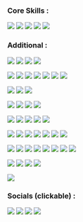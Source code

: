 <!-- <p>
<img src="https://images.credly.com/size/340x340/images/eb876a27-49d1-4644-a602-abfc74e084f0/CompTIA_Linux_2B.png" width="150" height="150"/>   
<img src="https://images.credly.com/size/340x340/images/00634f82-b07f-4bbd-a6bb-53de397fc3a6/image.png" width="150" height="150"/>
<img src="https://images.credly.com/size/340x340/images/6f224283-bbe7-4669-8663-d8050b571264/image.png" width="150" height="150"/>
</p> -->

### Core Skills :
<p>
  <a href="#"><img src="https://img.shields.io/badge/Red%20Hat-EE0000?style=for-the-badge&logo=redhat&logoColor=white"/></a>
  <a href="#"><img src="https://img.shields.io/badge/Ansible-EE0000?style=for-the-badge&logo=ansible&logoColor=white"/></a>
  <a href="#"><img src="https://img.shields.io/badge/AWS-232F3E?style=for-the-badge&logo=iCloud&logoColor=white"/></a>
  <a href="#"><img src="https://img.shields.io/badge/Patching-4CAF50?style=for-the-badge&logo=linux&logoColor=white"/></a>
  <a href="#"><img src="https://img.shields.io/badge/Monitoring-183A61?style=for-the-badge&logo=checkmk&logoColor=white"/></a>
</p>

### Additional :
<p>
  <!-- OS / Platforms -->
  <a href="#"><img src="https://img.shields.io/badge/Debian-A81D33?style=for-the-badge&logo=debian&logoColor=white"/></a>
  <a href="#"><img src="https://img.shields.io/badge/Ubuntu-E95420?style=for-the-badge&logo=ubuntu&logoColor=white"/></a>
  <a href="#"><img src="https://img.shields.io/badge/Kali_Linux-557C94?style=for-the-badge&logo=kali-linux&logoColor=white"/></a>
  <a href="#"><img src="https://img.shields.io/badge/Windows-0078D6?style=for-the-badge&logo=windows&logoColor=white"/></a>

  <!-- Cloud & Infra -->
  <a href="#"><img src="https://img.shields.io/badge/AWS_EC2-FF9900?style=for-the-badge&logo=iCloud&logoColor=white"/></a>
  <a href="#"><img src="https://img.shields.io/badge/AWS_S3-569A31?style=for-the-badge&logo=iCloud&logoColor=white"/></a>
  <a href="#"><img src="https://img.shields.io/badge/AWS_IAM-232F3E?style=for-the-badge&logo=iCloud&logoColor=white"/></a>
  <a href="#"><img src="https://img.shields.io/badge/AWS_Amplify-FF9900?style=for-the-badge&logo=iCloud&logoColor=white"/></a>
  <a href="#"><img src="https://img.shields.io/badge/AWS_Lambda-FF9900?style=for-the-badge&logo=iCloud&logoColor=white"/></a>
  <a href="#"><img src="https://img.shields.io/badge/Azure_DevOps-0078D7?style=for-the-badge&logo=azuredevops&logoColor=white"/></a>
  <a href="#"><img src="https://img.shields.io/badge/Red_Hat_Satellite-EE0000?style=for-the-badge&logo=redhat&logoColor=white"/></a>

  <!-- Monitoring & Security -->
  <a href="#"><img src="https://img.shields.io/badge/Checkmk-15D1A0?style=for-the-badge&logo=checkmk&logoColor=white"/></a>
  <a href="#"><img src="https://img.shields.io/badge/SCOM-0078D4?style=for-the-badge&logo=microsoft&logoColor=white"/></a>
  <a href="#"><img src="https://img.shields.io/badge/Tenable.io-2D9CDB?style=for-the-badge&logo=tenable&logoColor=white"/></a>

  <!-- Automation & Scripting -->
  <a href="#"><img src="https://img.shields.io/badge/Bash-4EAA25?style=for-the-badge&logo=gnubash&logoColor=white"/></a>
  <a href="#"><img src="https://img.shields.io/badge/PowerShell-2CA5E0?style=for-the-badge&logo=powershell&logoColor=white"/></a>
  <a href="#"><img src="https://img.shields.io/badge/Python-3776AB?style=for-the-badge&logo=python&logoColor=white"/></a>
  <a href="#"><img src="https://img.shields.io/badge/YAML-CB171E?style=for-the-badge&logo=yaml&logoColor=white"/></a>

  <!-- Dev Tools -->
  <a href="#"><img src="https://img.shields.io/badge/Git-F05032?style=for-the-badge&logo=git&logoColor=white"/></a>
  <a href="#"><img src="https://img.shields.io/badge/GitHub-181717?style=for-the-badge&logo=github&logoColor=white"/></a>
  <a href="#"><img src="https://img.shields.io/badge/VS_Code-007ACC?style=for-the-badge&logo=visualstudiocode&logoColor=white"/></a>
  <a href="#"><img src="https://img.shields.io/badge/VIM-11AB00?style=for-the-badge&logo=vim&logoColor=white"/></a>
  <a href="#"><img src="https://img.shields.io/badge/Notepad++-90E59A.svg?style=for-the-badge&logo=notepadplusplus&logoColor=black"/></a>

  <!-- Documentation & Web -->
  <a href="#"><img src="https://img.shields.io/badge/Hugo-FF4088?style=for-the-badge&logo=hugo&logoColor=white"/></a>
  <a href="#"><img src="https://img.shields.io/badge/HTML-239120?style=for-the-badge&logo=html5&logoColor=white"/></a>
  <a href="#"><img src="https://img.shields.io/badge/CSS-1572B6?style=for-the-badge&logo=css3&logoColor=white"/></a>
  <a href="#"><img src="https://img.shields.io/badge/Markdown-000000?style=for-the-badge&logo=markdown&logoColor=white"/></a>
  <a href="#"><img src="https://img.shields.io/badge/LibreOffice-18A303?style=for-the-badge&logo=libreoffice&logoColor=white"/></a>
  <a href="#"><img src="https://img.shields.io/badge/Confluence-172BF4?style=for-the-badge&logo=confluence&logoColor=white"/></a>
  <a href="#"><img src="https://img.shields.io/badge/ServiceNow-00C6AE?style=for-the-badge&logo=servicenow&logoColor=white"/></a>

  <!-- AI -->
  <a href="#"><img src="https://img.shields.io/badge/Notion-000000?style=for-the-badge&logo=notion&logoColor=white"/></a>
  <a href="#"><img src="https://img.shields.io/badge/Motion-FF4154?style=for-the-badge&logo=kinsta&logoColor=white"/></a>
  <a href="#"><img src="https://img.shields.io/badge/ChatGPT-74aa9c?style=for-the-badge&logo=openai&logoColor=white"/></a>
  <a href="#"><img src="https://img.shields.io/badge/Gamma-000000?style=for-the-badge&logoColor=white"/></a>
  <a href="#"><img src="https://img.shields.io/badge/Kohya-222222?style=for-the-badge&logo=python&logoColor=white"/></a>
  <a href="#"><img src="https://img.shields.io/badge/Musubi_Tuner-302E31?style=for-the-badge&logo=python&logoColor=white"/></a>
  <a href="#"><img src="https://img.shields.io/badge/Fooocus-007ACC?style=for-the-badge&logo=python&logoColor=white"/></a>
  <a href="#"><img src="https://img.shields.io/badge/FramePack-6A5ACD?style=for-the-badge&logo=python&logoColor=white"/></a>

  <!-- Virtualisation & Visual Tools -->
  <a href="#"><img src="https://img.shields.io/badge/VirtualBox-183A61?style=for-the-badge&logo=virtualbox&logoColor=white"/></a>
  <a href="#"><img src="https://img.shields.io/badge/OBS_Studio-302E31?style=for-the-badge&logo=obsstudio&logoColor=white"/></a>
  <a href="#"><img src="https://img.shields.io/badge/SketchUp-005F9E?style=for-the-badge&logo=sketchup&logoColor=white"/></a>
  <a href="#"><img src="https://img.shields.io/badge/GIMP-5C5543?style=for-the-badge&logo=gimp&logoColor=white"/></a>

  <!-- Learning / Labs -->
  <a href="#"><img src="https://img.shields.io/badge/Hack_The_Box-9FEF00?style=for-the-badge&logo=hack-the-box&logoColor=white"/></a>
</p>

### Socials (clickable) :
<p>
  <a href="mailto:jackcollins1434@yahoo.com" target="_blank"><img src="https://img.shields.io/badge/Email-D14836?style=for-the-badge&logo=gmail&logoColor=white"/></a>
  <a href="https://github.com/0phoi5" target="_blank"><img src="https://img.shields.io/badge/GitHub-181717?style=for-the-badge&logo=github&logoColor=white"/></a>
  <a href="https://www.linkedin.com/in/jack-collins-632531155/" target="_blank"><img src="https://img.shields.io/badge/LinkedIn-0077B5?style=for-the-badge&logo=linkedin&logoColor=white"/></a>
  <a href="https://www.buymeacoffee.com/jackcollins" target="_blank"><img src="https://img.shields.io/badge/Buy_Me_A_Coffee-FFDD00?style=for-the-badge&logo=buy-me-a-coffee&logoColor=black"/></a>
</p>

